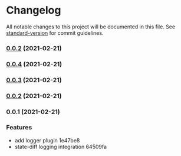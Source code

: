 # Changelog

All notable changes to this project will be documented in this file. See [standard-version](https://github.com/conventional-changelog/standard-version) for commit guidelines.

### [0.0.2](https://github.com/ngxs-labs/state-diff-logger/compare/v0.0.4...v0.0.2) (2021-02-21)

### [0.0.4](///compare/v0.0.3...v0.0.4) (2021-02-21)

### [0.0.3](///compare/v0.0.2...v0.0.3) (2021-02-21)

### [0.0.2](///compare/v0.0.1...v0.0.2) (2021-02-21)

### 0.0.1 (2021-02-21)


### Features

* add logger plugin 1e47be8
* state-diff logging integration 64509fa
